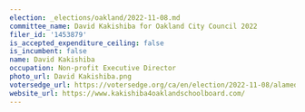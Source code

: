 ```yaml
---
election: _elections/oakland/2022-11-08.md
committee_name: David Kakishiba for Oakland City Council 2022
filer_id: '1453879'
is_accepted_expenditure_ceiling: false
is_incumbent: false
name: David Kakishiba
occupation: Non-profit Executive Director
photo_url: David Kakishiba.png
votersedge_url: https://votersedge.org/ca/en/election/2022-11-08/alameda-county/school-director-oakland-unified-school-district-trustee-area-2/david-kakishiba
website_url: https://www.kakishiba4oaklandschoolboard.com/
---
```

